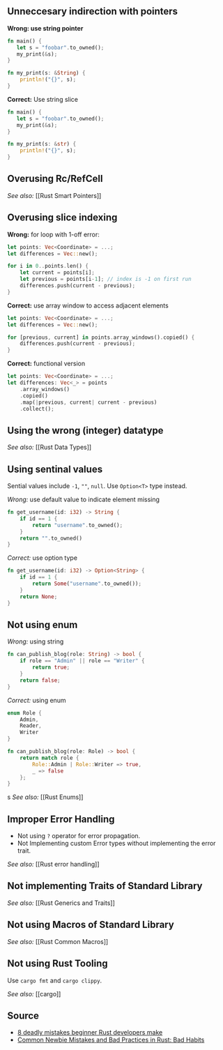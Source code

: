 ## Unneccesary indirection with pointers

**Wrong: use string pointer**
```rust
fn main() {
   let s = "foobar".to_owned();
   my_print(&s);
}

fn my_print(s: &String) {
    println!("{}", s);
}
```

**Correct:** Use string slice
```rust
fn main() {
   let s = "foobar".to_owned();
   my_print(&s);
}

fn my_print(s: &str) {
    println!("{}", s);
}
```

## Overusing Rc/RefCell

*See also:* [[Rust Smart Pointers]]

## Overusing slice indexing

**Wrong:** for loop with 1-off error: 
```rust
let points: Vec<Coordinate> = ...;
let differences = Vec::new();

for i in 0..points.len() {
    let current = points[i];
    let previous = points[i-1]; // index is -1 on first run
    differences.push(current - previous);
}
```

**Correct:** use array window to access adjacent elements
```rust
let points: Vec<Coordinate> = ...;
let differences = Vec::new();

for [previous, current] in points.array_windows().copied() {
    differences.push(current - previous);
}
```

**Correct:** functional version
```rust
let points: Vec<Coordinate> = ...;
let differences: Vec<_> = points
    .array_windows()
    .copied()
    .map(|previous, current| current - previous)
    .collect();
```

## Using the wrong (integer) datatype

*See also:* [[Rust Data Types]]

## Using sentinal values 

Sential values include `-1`, `""`, `null`. Use `Option<T>` type instead.

*Wrong:* use default value to indicate element missing
```rust
fn get_username(id: i32) -> String {
    if id == 1 {
        return "username".to_owned();
    }
    return "".to_owned()
}
```

*Correct:* use option type
```rust
fn get_username(id: i32) -> Option<String> {
    if id == 1 {
        return Some("username".to_owned());
    }
    return None;
}
```

## Not using enum

*Wrong:* using string
```rust
fn can_publish_blog(role: String) -> bool {
    if role == "Admin" || role == "Writer" {
        return true;
    }
    return false;
}
```

*Correct:* using enum
```rust
enum Role {
    Admin,
    Reader,
    Writer
}

fn can_publish_blog(role: Role) -> bool {
    return match role {
        Role::Admin | Role::Writer => true,
        _ => false
    };
}
```
s
*See also:* [[Rust Enums]]

## Improper Error Handling

- Not using `?` operator for error propagation.
- Not Implementing custom Error types without implementing the error trait.

*See also:* [[Rust error handling]]

## Not implementing Traits of Standard Library

*See also:* [[Rust Generics and Traits]]

## Not using Macros of Standard Library

*See also:* [[Rust Common Macros]]

## Not using Rust Tooling

Use `cargo fmt` and `cargo clippy`.

*See also:* [[cargo]]

## Source

- [8 deadly mistakes beginner Rust developers make](https://www.youtube.com/watch?v=PbR4ECFIckg)
- [Common Newbie Mistakes and Bad Practices in Rust: Bad Habits](https://adventures.michaelfbryan.com/posts/rust-best-practices/bad-habits/)